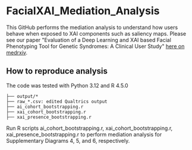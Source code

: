 # FacialXAI_Mediation_Analysis
This GitHub performs the mediation analysis to understand how users behave when exposed to XAI components such as saliency maps. Please see our paper "Evaluation of a Deep Learning and XAI based Facial Phenotyping Tool for Genetic Syndromes: A Clinical User Study" [here on medrxiv](https://www.medrxiv.org/content/10.1101/2025.06.08.25328588v1). 

## How to reproduce analysis
The code was tested with Python 3.12 and R 4.5.0

```
├── output/*
├── raw_*.csv: edited Qualtrics output
├── ai_cohort_bootstrapping.r
├── xai_cohort_bootstrapping.r
├── xai_presence_bootstrapping.r
```

Run R scripts ai_cohort_bootstrapping.r, xai_cohort_bootstrapping.r, xai_presence_bootstrapping.r to perform mediation analysis for Supplementary Diagrams 4, 5, and 6, respectively. 
